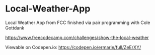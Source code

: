 # Local-Weather-App

Local Weather App from FCC finished via pair programming with Cole Gottdank

https://www.freecodecamp.com/challenges/show-the-local-weather

Viewable on Codepen.io: https://codepen.io/ermarie/full/ZeErXY/
